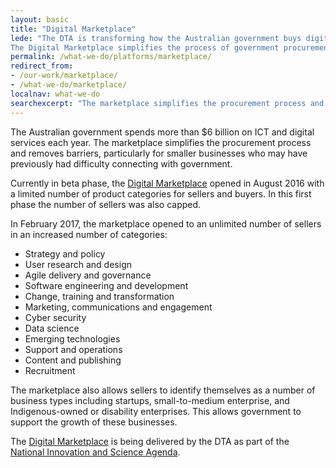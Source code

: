 ```yaml
---
layout: basic
title: "Digital Marketplace"
lede: "The DTA is transforming how the Australian government buys digital services.
The Digital Marketplace simplifies the process of government procurement and makes it easier for businesses of all sizes to access government contracts."
permalink: /what-we-do/platforms/marketplace/
redirect_from: 
- /our-work/marketplace/
- /what-we-do/marketplace/
localnav: what-we-do
searchexcerpt: "The marketplace simplifies the procurement process and removes barriers, particularly for smaller businesses who may have previously had difficulty connecting with government."
---
```


The Australian government spends more than $6 billion on ICT and digital services each year. The marketplace simplifies the procurement process and removes barriers, particularly for smaller businesses who may have previously had difficulty connecting with government.

Currently in beta phase, the [Digital Marketplace](https://marketplace.service.gov.au/) opened in August 2016 with a limited number of product categories for sellers and buyers. In this first phase the number of sellers was also capped. 

In February 2017, the marketplace opened to an unlimited number of sellers in an increased number of categories:
- Strategy and policy
- User research and design
- Agile delivery and governance
- Software engineering and development
- Change, training and transformation
- Marketing, communications and engagement 
- Cyber security 
- Data science 
- Emerging technologies
- Support and operations 
- Content and publishing
- Recruitment

The marketplace also allows sellers to identify themselves as a number of business types including startups, small-to-medium enterprise, and Indigenous-owned or disability enterprises. This allows government to support the growth of these businesses.

The [Digital Marketplace](https://marketplace.service.gov.au/) is being delivered by the DTA as part of the [National Innovation and Science Agenda](http://www.innovation.gov.au/page/digital-marketplace).
